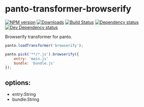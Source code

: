 # panto-transformer-browserify
[![NPM version][npm-image]][npm-url] [![Downloads][downloads-image]][npm-url] [![Build Status][travis-image]][travis-url] [![Dependency status][david-dm-image]][david-dm-url] [![Dev Dependency status][david-dm-dev-image]][david-dm-dev-url]

Browserify transformer for panto.

```js
panto.loadTransformer('browserify');

panto.pick('**/*.js').browserify({
    entry: 'main.js'
    bundle: 'bundle.js'
});
```

## options:
 - entry:String
 - bundle:String

[npm-url]: https://npmjs.org/package/panto-transformer-browserify
[downloads-image]: http://img.shields.io/npm/dm/panto-transformer-browserify.svg
[npm-image]: http://img.shields.io/npm/v/panto-transformer-browserify.svg
[travis-url]: https://travis-ci.org/pantojs/panto-transformer-browserify
[travis-image]: http://img.shields.io/travis/pantojs/panto-transformer-browserify.svg
[david-dm-url]:https://david-dm.org/pantojs/panto-transformer-browserify
[david-dm-image]:https://david-dm.org/pantojs/panto-transformer-browserify.svg
[david-dm-dev-url]:https://david-dm.org/pantojs/panto-transformer-browserify#info=devDependencies
[david-dm-dev-image]:https://david-dm.org/pantojs/panto-transformer-browserify/dev-status.svg

